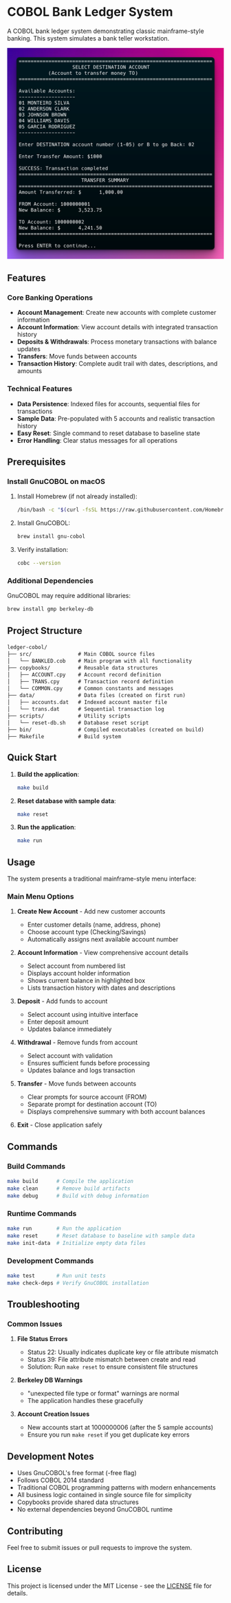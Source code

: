 # COBOL Bank Ledger System

A COBOL bank ledger system demonstrating classic mainframe-style banking. This system simulates a bank teller workstation.

![Bank Ledger System Screenshot](example.png)

## Features

### Core Banking Operations

- **Account Management**: Create new accounts with complete customer information
- **Account Information**: View account details with integrated transaction history
- **Deposits & Withdrawals**: Process monetary transactions with balance updates
- **Transfers**: Move funds between accounts
- **Transaction History**: Complete audit trail with dates, descriptions, and amounts

### Technical Features

- **Data Persistence**: Indexed files for accounts, sequential files for transactions
- **Sample Data**: Pre-populated with 5 accounts and realistic transaction history
- **Easy Reset**: Single command to reset database to baseline state
- **Error Handling**: Clear status messages for all operations

## Prerequisites

### Install GnuCOBOL on macOS

1. Install Homebrew (if not already installed):

   ```bash
   /bin/bash -c "$(curl -fsSL https://raw.githubusercontent.com/Homebrew/install/HEAD/install.sh)"
   ```

2. Install GnuCOBOL:

   ```bash
   brew install gnu-cobol
   ```

3. Verify installation:
   ```bash
   cobc --version
   ```

### Additional Dependencies

GnuCOBOL may require additional libraries:

```bash
brew install gmp berkeley-db
```

## Project Structure

```
ledger-cobol/
├── src/               # Main COBOL source files
│   └── BANKLED.cob    # Main program with all functionality
├── copybooks/         # Reusable data structures
│   ├── ACCOUNT.cpy    # Account record definition
│   ├── TRANS.cpy      # Transaction record definition
│   └── COMMON.cpy     # Common constants and messages
├── data/              # Data files (created on first run)
│   ├── accounts.dat   # Indexed account master file
│   └── trans.dat      # Sequential transaction log
├── scripts/           # Utility scripts
│   └── reset-db.sh    # Database reset script
├── bin/               # Compiled executables (created on build)
├── Makefile           # Build system
```

## Quick Start

1. **Build the application**:

   ```bash
   make build
   ```

2. **Reset database with sample data**:

   ```bash
   make reset
   ```

3. **Run the application**:
   ```bash
   make run
   ```

## Usage

The system presents a traditional mainframe-style menu interface:

### Main Menu Options

1. **Create New Account** - Add new customer accounts

   - Enter customer details (name, address, phone)
   - Choose account type (Checking/Savings)
   - Automatically assigns next available account number

2. **Account Information** - View comprehensive account details

   - Select account from numbered list
   - Displays account holder information
   - Shows current balance in highlighted box
   - Lists transaction history with dates and descriptions

3. **Deposit** - Add funds to account

   - Select account using intuitive interface
   - Enter deposit amount
   - Updates balance immediately

4. **Withdrawal** - Remove funds from account

   - Select account with validation
   - Ensures sufficient funds before processing
   - Updates balance and logs transaction

5. **Transfer** - Move funds between accounts

   - Clear prompts for source account (FROM)
   - Separate prompt for destination account (TO)
   - Displays comprehensive summary with both account balances

6. **Exit** - Close application safely

## Commands

### Build Commands

```bash
make build      # Compile the application
make clean      # Remove build artifacts
make debug      # Build with debug information
```

### Runtime Commands

```bash
make run        # Run the application
make reset      # Reset database to baseline with sample data
make init-data  # Initialize empty data files
```

### Development Commands

```bash
make test       # Run unit tests
make check-deps # Verify GnuCOBOL installation
```

## Troubleshooting

### Common Issues

1. **File Status Errors**

   - Status 22: Usually indicates duplicate key or file attribute mismatch
   - Status 39: File attribute mismatch between create and read
   - Solution: Run `make reset` to ensure consistent file structures

2. **Berkeley DB Warnings**

   - "unexpected file type or format" warnings are normal
   - The application handles these gracefully

3. **Account Creation Issues**
   - New accounts start at 1000000006 (after the 5 sample accounts)
   - Ensure you run `make reset` if you get duplicate key errors

## Development Notes

- Uses GnuCOBOL's free format (-free flag)
- Follows COBOL 2014 standard
- Traditional COBOL programming patterns with modern enhancements
- All business logic contained in single source file for simplicity
- Copybooks provide shared data structures
- No external dependencies beyond GnuCOBOL runtime

## Contributing

Feel free to submit issues or pull requests to improve the system.

## License

This project is licensed under the MIT License - see the [LICENSE](LICENSE) file for details.

